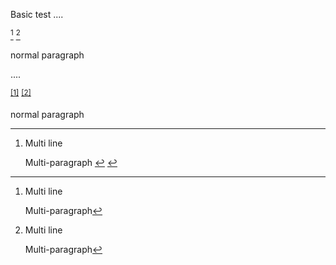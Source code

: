 Basic test
....

[^a]
[^a]

[^a]: Multi
line

    Multi-paragraph

[^a]: duplicate

normal paragraph

....

<p><sup class="footnote-ref"><a href="#fn1" id="fnref1">[1]</a></sup>
<sup class="footnote-ref"><a href="#fn1" id="fnref2">[2]</a></sup></p>
<p>normal paragraph</p>
<hr class="footnotes-sep">
<section class="footnotes">
<ol class="footnotes-list">
<li id="fn1" class="footnote-item">
<p>Multi
line</p>
<p>Multi-paragraph <a href="#fnref1" class="footnote-backref">↩︎</a> <a href="#fnref2" class="footnote-backref">↩︎</a></p>
</li>
</ol>
</section>
